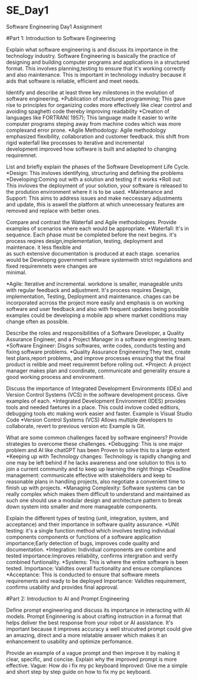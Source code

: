 # SE_Day1
Software Engineering Day1 Assignment

#Part 1: Introduction to Software Engineering

Explain what software engineering is and discuss its importance in the technology industry.
  Software Engineering is basically the practice of designing and building computer programs and applications in a structured format.
  This involves planning,testing to ensure that it's working correctly and also maintenance. This is important in technology industry because it aids 
  that software is reliable, efficient and meet needs.


Identify and describe at least three key milestones in the evolution of software engineering.
  *Publication of structured programming; This gave rise to principles for organizing codes more effectively like clear control and avoiding spaghetti code thereby improving readability
  *Creation of languages like FORTRAN( 1957); This language made it easier to write computer programs steping away from machine codes which was more complexand error prone.
  *Agile Methodology: Agile methodology emphasized flexibility, collaboration and customer feedback. this shift from rigid waterfall like processes to iterative and incremental     
   development improved how software is built and adapted to changing requiremnet.

List and briefly explain the phases of the Software Development Life Cycle.
  *Design: This invloves identifying, structuring and defining the problems 
  *Developing:Coming out with a solution and testing if it works 
  *Roll out: This invloves the deployment of your solution, your software is released to the prodution environment where it is to be used.
  *Maintenance and Support: This aims to address issues and make neccessary adjustments and update, this is aswell the platform at which unnecessary features are removed and replace with   better ones.




Compare and contrast the Waterfall and Agile methodologies. Provide examples of scenarios where each would be appropriate.
  *Waterfall: It's in sequence. Each phase must be completed before the next begins. it's process reqires design,implementation, testing, deployment and maintenace. it less flexible and  
   as such extensive documentation is produced at each stage. scenarios would be Developng  government software systemwith strict regulations and fixed requiremnets were changes are     
   minimal.

  *Agile: Iterative and incremental. workdone is smaller, manageable units with regular feedback and adjustment. It's process requires Design, implementation, Testing, Deployment and 
   maintenance. chages can be incorporated acrross the project more easily and emphasis is on working software and user feedback and also with frequent updates being possible examples 
   could be developing a mobile app where market conditions may change often as possible.



Describe the roles and responsibilities of a Software Developer, a Quality Assurance Engineer, and a Project Manager in a software engineering team.
  *Software Engineer: Disgns softwares, write codes, conducts testing and fixing software problems.
  *Quality Assurance Engineering:They test, create test plans,report problems, and improve processes ensuring that the final product is relible and meet requiremnt before rolling out.
  *Project: A project manager makes plan and coordinate, communicate and generality ensure a good working process and environment.


Discuss the importance of Integrated Development Environments (IDEs) and Version Control Systems (VCS) in the software development process. Give examples of each.
  *Integrated Development Environment (IDES) provides tools and needed faetures in a place. This could invlove coded editiors, debugging tools etc making work easier and faster. Example     is Visual Studio Code
  *Version Control Systems (VCS) Allows multiple developers to collaborate, revert to previous version etc Example is Git.


What are some common challenges faced by software engineers? Provide strategies to overcome these challenges.
  *Debugging: This is one major problem and AI like chatGPT has been Proven to solve this to a large extent 
  *Keeping up with Technology changes: Technology is rapidly changing and one may be left behind if he lacks awareness and one solution to this is to join a current community and to keep   up learning the right things
  *Deadline management: communicate effective with stakeholders and keep to reasonable plans in handling projects, also negotiate a convenient time to finish up with projects.
  *Managing Complexity: Software systems can be really complex which makes them difficult to understand and maintained as such one should use a modular design and architecture pattern to   break down system into smaller and more manageable components.


Explain the different types of testing (unit, integration, system, and acceptance) and their importance in software quality assurance.
  *UNit testing: it's a single function method which involves testing individual components components or functions of a software application 
  importance;Early detection of bugs, improves code quality and documentation.
  *Integration: Individual components are combine and tested 
  importance:Improves reliability, confirms intergration and verify combined funtionality.
  *Systems: This is where the entire software is been tested.
  Importance: Validtes overall fuctionality and ensure compliances 
  *Acceptance: This is conducted to ensure that software meets requirements and ready to be deployed 
  Importance: Validtes requirement, confirms usability and provides final approval.

#Part 2: Introduction to AI and Prompt Engineering



Define prompt engineering and discuss its importance in interacting with AI models.
  Prompt Enginnering is about crafting instruction in a format that helps deliver the best response from your robot or AI assistance.
  It's important because it improves accuracy a well strucutred prompt could give an amazing, direct and a more relatable answer which makes it an enhancement to usability and optimize     perfomance.


Provide an example of a vague prompt and then improve it by making it clear, specific, and concise. Explain why the improved prompt is more effective.
  Vague: How do i fix my pc keyboard
  Improved: Give me a simple and short step by step guide on how to fix my pc keyboard.
